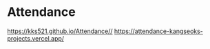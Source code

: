 # Attendance

https://kks521.github.io/Attendance//
https://attendance-kangseoks-projects.vercel.app/
